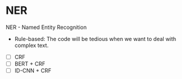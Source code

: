 # NER
NER - Named Entity Recognition
- Rule-based: The code will be tedious when we want to deal with complex text.

- [ ] CRF
- [ ] BERT + CRF
- [ ] ID-CNN + CRF 